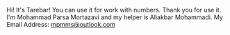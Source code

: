 Hi!
It's Tarebar! You can use it for work with numbers.
Thank you for use it.
I'm Mohammad Parsa Mortazavi and my helper is Aliakbar Mohammadi.
My Email Address: mpmms@outlook.com 